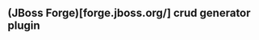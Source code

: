 (JBoss Forge)[forge.jboss.org/] crud generator plugin
-----------------------------------------------------
